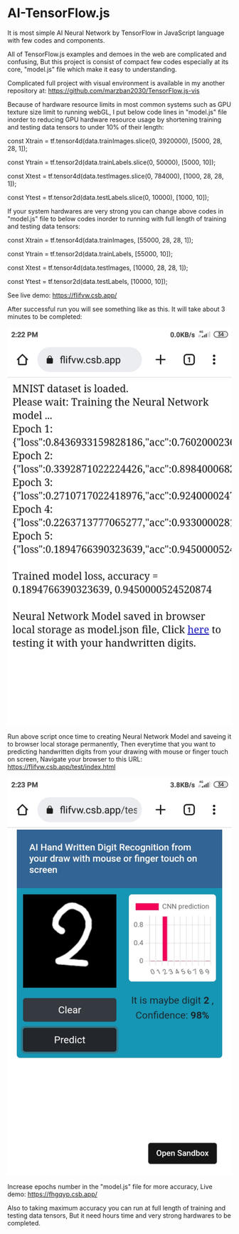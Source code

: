 # AI-TensorFlow.js
It is most simple AI Neural Network by TensorFlow in JavaScript language with few codes and components.

All of TensorFlow.js examples and demoes in the web are complicated and confusing, But this project is consist of compact few codes especially at its core, "model.js" file which make it easy to understanding.

Complicated full project with visual environment is available in my another repository at:
https://github.com/marzban2030/TensorFlow.js-vis

Because of hardware resource limits in most common systems such as GPU texture size limit to running webGL, I put below code lines in "model.js" file inorder to reducing GPU hardware resource usage by shortening training and testing data tensors to under 10% of their length:

const Xtrain = tf.tensor4d(data.trainImages.slice(0, 3920000), [5000, 28, 28, 1]);

const Ytrain = tf.tensor2d(data.trainLabels.slice(0, 50000), [5000, 10]);

const Xtest = tf.tensor4d(data.testImages.slice(0, 784000), [1000, 28, 28, 1]);

const Ytest = tf.tensor2d(data.testLabels.slice(0, 10000), [1000, 10]);

If your system hardwares are very strong you can change above codes in "model.js" file to below codes inorder to running with full length of training and testing data tensors:

const Xtrain = tf.tensor4d(data.trainImages, [55000, 28, 28, 1]);

const Ytrain = tf.tensor2d(data.trainLabels, [55000, 10]);

const Xtest = tf.tensor4d(data.testImages, [10000, 28, 28, 1]);

const Ytest = tf.tensor2d(data.testLabels, [10000, 10]);


See live demo:
https://flifvw.csb.app/


After successful run you will see something like as this. It will take about 3 minutes to be completed:

![image1](https://github.com/marzban2030/AI-TensorFlow.js/raw/main/Run.jpg)


Run above script once time to creating Neural Network Model and saveing it to browser local storage permanently, Then everytime that you want to predicting handwritten digits from your drawing with mouse or finger touch on screen, Navigate your browser to this URL:
https://flifvw.csb.app/test/index.html

![image2](https://github.com/marzban2030/AI-TensorFlow.js/raw/main/Test.jpg)

Increase epochs number in the "model.js" file for more accuracy, Live demo:
https://fhgqyp.csb.app/

Also to taking maximum accuracy you can run at full length of training and testing data tensors, But it need hours time and very strong hardwares to be completed.
